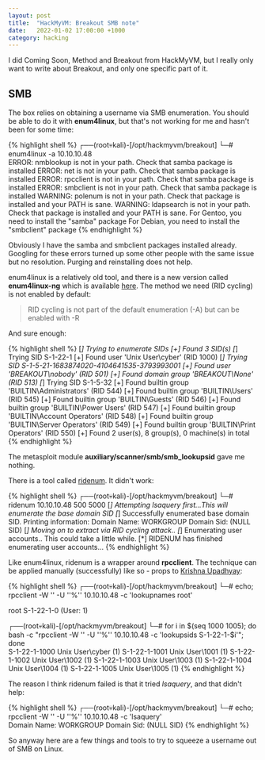 ```yaml
---
layout: post
title:  "HackMyVM: Breakout SMB note"
date:   2022-01-02 17:00:00 +1000
category: hacking
---
```

I did Coming Soon, Method and Breakout from HackMyVM, but I really only want to write about Breakout, and only one specific part of it. 

## SMB
The box relies on obtaining a username via SMB enumeration. You should be able to do it with **enum4linux**, but that's not working for me and hasn't been for some time:

{% highlight shell %}
┌──(root💀kali)-[/opt/hackmyvm/breakout]
└─# enum4linux -a 10.10.10.48                                 
ERROR: nmblookup is not in your path.  Check that samba package is installed
ERROR: net is not in your path.  Check that samba package is installed
ERROR: rpcclient is not in your path.  Check that samba package is installed
ERROR: smbclient is not in your path.  Check that samba package is installed
WARNING: polenum is not in your path.  Check that package is installed and your PATH is sane.
WARNING: ldapsearch is not in your path.  Check that package is installed and your PATH is sane.
For Gentoo, you need to install the "samba" package
For Debian, you need to install the "smbclient" package
{% endhighlight %}

Obviously I have the samba and smbclient packages installed already. Googling for these errors turned up some other people with the same issue but no resolution. Purging and reinstalling does not help. 

enum4linux is a relatively old tool, and there is a new version called **enum4linux-ng** which is available [here](https://github.com/cddmp/enum4linux-ng). The method we need (RID cycling) is not enabled by default:

>RID cycling is not part of the default enumeration (-A) but can be enabled with -R

And sure enough:

{% highlight shell %}
[*] Trying to enumerate SIDs
[+] Found 3 SID(s)
[*] Trying SID S-1-22-1
[+] Found user 'Unix User\cyber' (RID 1000)
[*] Trying SID S-1-5-21-1683874020-4104641535-3793993001
[+] Found user 'BREAKOUT\nobody' (RID 501)
[+] Found domain group 'BREAKOUT\None' (RID 513)
[*] Trying SID S-1-5-32
[+] Found builtin group 'BUILTIN\Administrators' (RID 544)
[+] Found builtin group 'BUILTIN\Users' (RID 545)
[+] Found builtin group 'BUILTIN\Guests' (RID 546)
[+] Found builtin group 'BUILTIN\Power Users' (RID 547)
[+] Found builtin group 'BUILTIN\Account Operators' (RID 548)
[+] Found builtin group 'BUILTIN\Server Operators' (RID 549)
[+] Found builtin group 'BUILTIN\Print Operators' (RID 550)
[+] Found 2 user(s), 8 group(s), 0 machine(s) in total
{% endhighlight %}

The metasploit module **auxiliary/scanner/smb/smb_lookupsid** gave me nothing.

There is a tool called [ridenum](https://github.com/trustedsec/ridenum/blob/master/ridenum.py). It didn't work:

{% highlight shell %}
┌──(root💀kali)-[/opt/hackmyvm/breakout]
└─# ridenum 10.10.10.48 500 5000 
[*] Attempting lsaquery first...This will enumerate the base domain SID
[*] Successfully enumerated base domain SID. Printing information: 
Domain Name: WORKGROUP
Domain Sid: (NULL SID)
[*] Moving on to extract via RID cycling attack.. 
[*] Enumerating user accounts.. This could take a little while.
[*] RIDENUM has finished enumerating user accounts...
{% endhighlight %}

Like enum4linux, ridenum is a wrapper around **rpcclient**. The technique can be applied manually (successfully) like so - props to [Krishna Upadhyay](https://nepcodex.com/):

{% highlight shell %}
┌──(root💀kali)-[/opt/hackmyvm/breakout]
└─# echo; rpcclient -W '' -U ''%'' 10.10.10.48 -c 'lookupnames root'      

root S-1-22-1-0 (User: 1)
                                             
┌──(root💀kali)-[/opt/hackmyvm/breakout]
└─# for i in $(seq 1000 1005); do bash -c "rpcclient -W '' -U ''%'' 10.10.10.48 -c 'lookupsids S-1-22-1-$i'"; done    
S-1-22-1-1000 Unix User\cyber (1)
S-1-22-1-1001 Unix User\1001 (1)
S-1-22-1-1002 Unix User\1002 (1)
S-1-22-1-1003 Unix User\1003 (1)
S-1-22-1-1004 Unix User\1004 (1)
S-1-22-1-1005 Unix User\1005 (1)
{% endhighlight %}

The reason I think ridenum failed is that it tried *lsaquery*, and that didn't help:

{% highlight shell %}
┌──(root💀kali)-[/opt/hackmyvm/breakout]
└─# echo; rpcclient -W '' -U ''%'' 10.10.10.48 -c 'lsaquery'                                                      
Domain Name: WORKGROUP
Domain Sid: (NULL SID)
{% endhighlight %}

So anyway here are a few things and tools to try to squeeze a username out of SMB on Linux.
